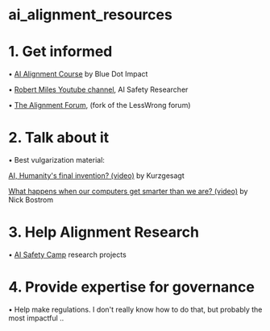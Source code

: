 # ai_alignment_resources

# 1. Get informed
• [AI Alignment Course](https://bluedot.org/courses/alignment/1) by Blue Dot Impact

• [Robert Miles Youtube channel](https://www.youtube.com/@RobertMilesAI), AI Safety Researcher

• [The Alignment Forum](https://www.alignmentforum.org/), (fork of the LessWrong forum)

# 2. Talk about it
• Best vulgarization material:

[AI, Humanity's final invention? (video)](https://www.youtube.com/watch?v=fa8k8IQ1_X0) by Kurzgesagt

[What happens when our computers get smarter than we are? (video)](https://www.youtube.com/watch?v=MnT1xgZgkpk) by Nick Bostrom

# 3. Help Alignment Research
• [AI Safety Camp](https://www.aisafety.camp/) research projects

# 4. Provide expertise for governance
• Help make regulations. I don't really know how to do that, but probably the most impactful ..
